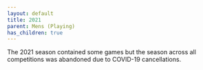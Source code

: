 ```yaml
---
layout: default
title: 2021
parent: Mens (Playing)
has_children: true
---
```


The 2021 season contained some games but the season across all
competitions was abandoned due to COVID-19 cancellations.

